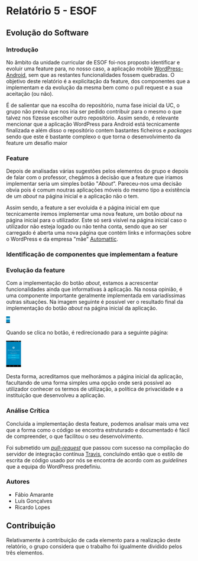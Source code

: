# Relatório 5 - ESOF #
## Evolução do Software ##
### Introdução

No âmbito da unidade curricular de ESOF foi-nos proposto identificar e evoluir uma feature para, no nosso caso, a aplicação mobile [WordPress-Android](https://github.com/wordpress-mobile/WordPress-Android), sem que as restantes funcionalidades fossem quebradas. O objetivo deste relatório é a explicitação da feature, dos componentes que a implementam e da evolução da mesma bem como o pull request e a sua aceitação (ou não).

É de salientar que na escolha do repositório, numa fase inicial da UC, o grupo não previa que nos iria ser pedido contribuir para o mesmo o que talvez nos fizesse escolher outro repositório. Assim sendo, é relevante mencionar que a aplicação WordPress para Android está tecnicamente finalizada e além disso o repositório contem bastantes ficheiros e *packages* sendo que este é bastante complexo o que torna o desenvolvimento da feature um desafio maior


### Feature 

Depois de analisadas várias sugestões pelos elementos do grupo e depois de falar com o professor, chegámos à decisão que a feature que iriamos implementar seria um simples botão "*About*". Pareceu-nos uma decisão obvia pois é comum noutras aplicações móveis do mesmo tipo a existência de um *about* na página inicial e a aplicação não o tem. 

Assim sendo, a feature a ser evoluida é a página inicial em que tecnicamente iremos implementar uma nova feature, um botão *about* na página inicial para o utilizador. Este só será visível na página inicial caso o utilizador não esteja logado ou não tenha conta, sendo que ao ser carregado é aberta uma nova página que contém links e informações sobre o WordPress e da empresa "mãe" [Automattic](https://automattic.com/).


### Identificação de componentes que implementam a feature




### Evolução da feature

Com a implementação do botão *about*, estamos a acrescentar funcionalidades ainda que informativas à aplicação. Na nossa opinião, é uma componente importante geralmente implementada em variadíssimas outras situações.
Na imagem seguinte é possível ver o resultado final da implementação do botão *about* na página inicial da aplicação.

<img src="./images/home.png" width="10">

Quando se clica no botão, é redirecionado para a seguinte página:

<img src="./images/about.png" width="40">

Desta forma, acreditamos que melhorámos a página inicial da aplicação, facultando de uma forma simples uma opção onde será possível ao utilizador conhecer os termos de utilização, a política de privacidade e a instituição que desenvolveu a aplicação.

### Análise Crítica

Concluída a implementação desta feature, podemos analisar mais uma vez que a forma como o código se encontra estruturado e documentado é fácil de compreender, o que facilitou o seu desenvolvimento. 

Foi submetido um [*pull-request*](https://github.com/wordpress-mobile/WordPress-Android/pull/3503) que passou com sucesso na compilação do servidor de integração contínua [Travis](https://travis-ci.org/wordpress-mobile/WordPress-Android/builds/96073274), concluíndo então que o estilo de escrita de código usado por nós se encontra de acordo com as *guidelines* que a equipa do WordPress predefiniu.


### Autores

* Fábio Amarante
* Luís Gonçalves
* Ricardo Lopes


## Contribuição

Relativamente à contribuição de cada elemento para a realização deste relatório, o grupo considera que o trabalho foi igualmente dividido pelos três elementos.
